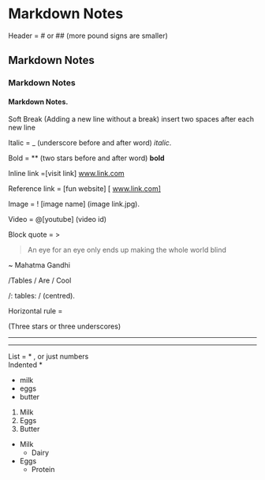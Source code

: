 # Markdown Notes

Header = # or ## (more pound signs are smaller)
## Markdown Notes
### Markdown Notes
#### Markdown Notes. 
Soft Break (Adding a new line without a break) insert two spaces after each new line

Italic = _ (underscore before and after word) _italic_. 

Bold = ** (two stars before and after word) **bold**

Inline link =[visit link] www.link.com

Reference link = [fun website] [ www.link.com]

Image = ! [image name] (image link.jpg). 

Video = @[youtube] (video id)

Block quote = >

> An eye for an eye only ends up making the whole world blind

~ Mahatma Gandhi

/Tables / Are / Cool

/: tables: / (centred). 

Horizontal rule =

(Three stars or three underscores)

***

___
List = * , or just numbers  
Indented * 
* milk
* eggs
* butter

1. Milk
2. Eggs
3. Butter

* Milk
	* Dairy
* Eggs
	* Protein
